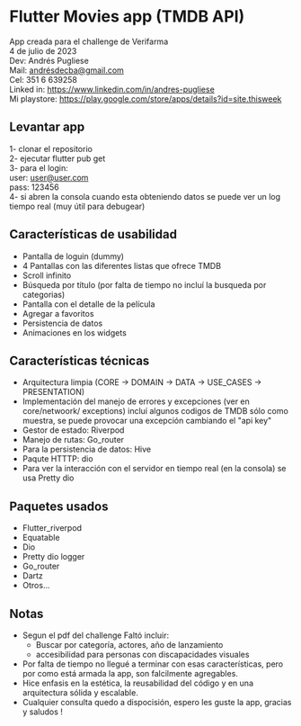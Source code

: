 # Flutter Movies app (TMDB API)
App creada para el challenge de Verifarma  
4 de julio de 2023  
Dev: Andrés Pugliese  
Mail: andrésdecba@gmail.com  
Cel: 351 6 639258  
Linked in: https://www.linkedin.com/in/andres-pugliese  
Mi playstore: https://play.google.com/store/apps/details?id=site.thisweek  

## Levantar app
1- clonar el repositorio  
2- ejecutar flutter pub get  
3- para el login:  
    user: user@user.com  
    pass: 123456  
4- si abren la consola cuando esta obteniendo datos se puede ver un log tiempo real (muy útil para debugear)  

## Características de usabilidad
- Pantalla de loguin (dummy)
- 4 Pantallas con las diferentes listas que ofrece TMDB
- Scroll infinito
- Búsqueda por título (por falta de tiempo no incluí la busqueda por categorias)
- Pantalla con el detalle de la película
- Agregar a favoritos
- Persistencia de datos
- Animaciones en los widgets

## Características técnicas
- Arquitectura limpia (CORE -> DOMAIN -> DATA -> USE_CASES -> PRESENTATION)
- Implementación del manejo de errores y excepciones (ver en core/netwoork/ exceptions)
    incluí algunos codigos de TMDB sólo como muestra, se puede provocar una excepción cambiando el "api key"
- Gestor de estado: Riverpod
- Manejo de rutas: Go_router
- Para la persistencia de datos: Hive
- Paqute HTTTP: dio
- Para ver la interacción con el servidor en tiempo real (en la consola) se usa Pretty dio

## Paquetes usados
- Flutter_riverpod
- Equatable
- Dio
- Pretty dio logger
- Go_router
- Dartz
- Otros...

## Notas
- Segun el pdf del challenge Faltó incluir:
    - Buscar por categoría, actores, año de lanzamiento
    - accesibilidad para personas con discapacidades visuales
- Por falta de tiempo no llegué a terminar con esas características, pero por como está armada la app, son falcilmente agregables.
- Hice enfasis en la estética, la reusabilidad del código y en una arquitectura sólida y escalable.
- Cualquier consulta quedo a dispocisión, espero les guste la app, gracias y saludos !

